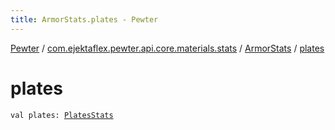 ```yaml
---
title: ArmorStats.plates - Pewter
---
```


[Pewter](../../index.html) / [com.ejektaflex.pewter.api.core.materials.stats](../index.html) / [ArmorStats](index.html) / [plates](./plates.html)

# plates

`val plates: `[`PlatesStats`](-plates-stats/index.html)